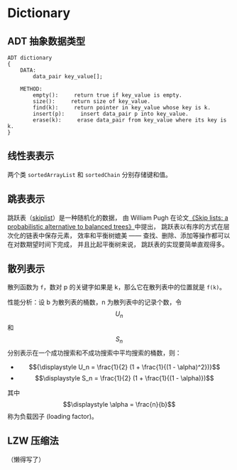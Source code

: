 # Dictionary

## ADT 抽象数据类型

```
ADT dictionary
{
    DATA:
        data_pair key_value[];

    METHOD:
        empty():     return true if key_value is empty.
        size():     return size of key_value.
        find(k):     return pointer in key_value whose key is k.
        insert(p):     insert data_pair p into key_value.
        erase(k):     erase data_pair from key_value where its key is k.
}
```

## 线性表表示

两个类 `sortedArrayList` 和 `sortedChain` 分别存储键和值。

## 跳表表示

跳跃表（[skiplist](http://en.wikipedia.org/wiki/Skip_list)）是一种随机化的数据， 由 William Pugh 在论文[《Skip lists: a probabilistic alternative to balanced trees》](http://www.cl.cam.ac.uk/teaching/0506/Algorithms/skiplists.pdf)中提出， 跳跃表以有序的方式在层次化的链表中保存元素， 效率和平衡树媲美 —— 查找、删除、添加等操作都可以在对数期望时间下完成， 并且比起平衡树来说， 跳跃表的实现要简单直观得多。

## 散列表示

散列函数为 `f`，数对 p 的关键字如果是 k，那么它在散列表中的位置就是 `f(k)`。

性能分析：设 b 为散列表的桶数，n 为散列表中的记录个数，令 $$U_n$$ 和 $$S_n$$ 分别表示在一个成功搜索和不成功搜索中平均搜索的桶数，则：

* $${\displaystyle U_n = \frac{1}{2} (1 + \frac{1}{(1 - \alpha)^2})}$$
* $$\displaystyle S_n = \frac{1}{2} (1 + \frac{1}{(1 - \alpha)})$$

其中 $$\displaystyle \alpha = \frac{n}{b}$$ 称为负载因子 (loading factor)。

## LZW 压缩法

（懒得写了）
